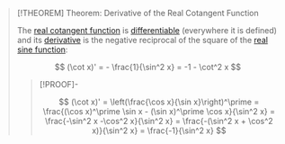 >[!THEOREM] Theorem: Derivative of the Real Cotangent Function
>
>The [real cotangent function](Real%20Cotangent%20Function.md) is [differentiable](../../Differentiation/index.md) (everywhere it is defined) and its [derivative](../../Differentiation/index.md) is the negative reciprocal of the square of the [real sine function](../Real%20Sine%20Function/Real%20Sine%20Function.md):
>
>$$
>(\cot x)' = - \frac{1}{\sin^2 x} = -1 - \cot^2 x
>$$
>
>>[!PROOF]-
>>
>>$$
>>(\cot x)' = \left(\frac{\cos x}{\sin x}\right)^\prime = \frac{(\cos x)^\prime \sin x - (\sin x)^\prime \cos x}{\sin^2 x} = \frac{-\sin^2 x -\cos^2 x}{\sin^2 x} = \frac{-(\sin^2 x + \cos^2 x)}{\sin^2 x} = \frac{-1}{\sin^2 x}
>>$$
>>
>